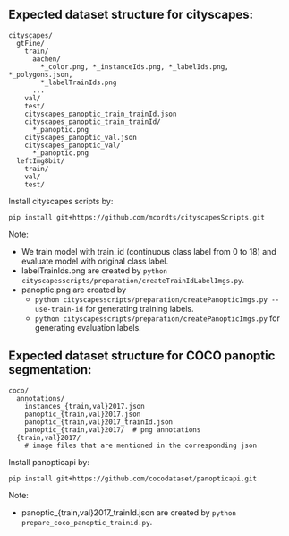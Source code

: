 ## Expected dataset structure for cityscapes:
```
cityscapes/
  gtFine/
    train/
      aachen/
        *_color.png, *_instanceIds.png, *_labelIds.png, *_polygons.json,
        *_labelTrainIds.png
      ...
    val/
    test/
    cityscapes_panoptic_train_trainId.json
    cityscapes_panoptic_train_trainId/
      *_panoptic.png
    cityscapes_panoptic_val.json
    cityscapes_panoptic_val/
      *_panoptic.png
  leftImg8bit/
    train/
    val/
    test/
```
Install cityscapes scripts by:
```
pip install git+https://github.com/mcordts/cityscapesScripts.git
```

Note:
- We train model with train_id (continuous class label from 0 to 18) and evaluate model with original class label.
- labelTrainIds.png are created by `python cityscapesscripts/preparation/createTrainIdLabelImgs.py`.  
- panoptic.png are created by
  - `python cityscapesscripts/preparation/createPanopticImgs.py --use-train-id` for generating training labels.
  - `python cityscapesscripts/preparation/createPanopticImgs.py` for generating evaluation labels.

## Expected dataset structure for COCO panoptic segmentation:

```
coco/
  annotations/
    instances_{train,val}2017.json
    panoptic_{train,val}2017.json
    panoptic_{train,val}2017_trainId.json
    panoptic_{train,val}2017/  # png annotations
  {train,val}2017/
    # image files that are mentioned in the corresponding json
```

Install panopticapi by:
```
pip install git+https://github.com/cocodataset/panopticapi.git
``` 

Note:
- panoptic_{train,val}2017_trainId.json are created by `python prepare_coco_panoptic_trainid.py`.  
